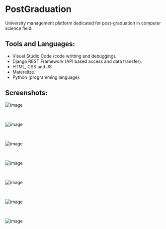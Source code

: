 # PostGraduation
University management platform dedicated for post-graduation in computer science field.
## Tools and Languages:
* Visuel Studio Code (code writting and debugging).
* Django REST Framework (API based access and data transfer).
* HTML, CSS and JS
* Materelize.
* Python (programming language).

## Screenshots: 
![image](https://user-images.githubusercontent.com/24621701/67271733-0e6f2880-f4b3-11e9-81cd-a9e43ccb46b4.png)

<br>

![image](https://user-images.githubusercontent.com/24621701/67271741-1333dc80-f4b3-11e9-8175-2f60bdc35e2c.png)

<br>

![image](https://user-images.githubusercontent.com/24621701/67271751-1929bd80-f4b3-11e9-8c3a-7f760ebfab12.png)

<br>

![image](https://user-images.githubusercontent.com/24621701/67271777-25ae1600-f4b3-11e9-9e60-c16c4cc41638.png)

<br>

![image](https://user-images.githubusercontent.com/24621701/67271790-2b0b6080-f4b3-11e9-82c7-bed1a4f4ccf9.png)

<br>

![image](https://user-images.githubusercontent.com/24621701/67271806-33639b80-f4b3-11e9-9cff-c622bec83ff2.png)

<br>

![image](https://user-images.githubusercontent.com/24621701/67271824-3eb6c700-f4b3-11e9-86a8-c3543a666b3e.png)
